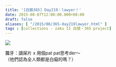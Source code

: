 ```yaml
---
title: '[白狼365] Day219：lawyer！'
date: 2015-08-07T12:00:00.000+08:00
draft: false
aliases: [ "/2015/08/365-day219lawyer.html" ]
tags : [collections - zaku II 白狼・365 project]
---
```


[![](https://farm4.staticflickr.com/3817/20315590126_077f95362f_z.jpg)](https://farm4.staticflickr.com/3817/20315590126_077f95362f_z.jpg)

籮牙：讀屎片 x 用個pat pat思考der～  
（他們認為全人類都是白癡的嗎？）